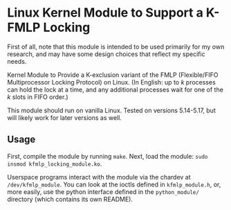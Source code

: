 Linux Kernel Module to Support a K-FMLP Locking
===============================================

First of all, note that this module is intended to be used primarily for my own
research, and may have some design choices that reflect my specific needs.

Kernel Module to Provide a K-exclusion variant of the FMLP (Flexible/FIFO
Multiprocessor Locking Protocol) on Linux. (In English: up to _k_ processes
can hold the lock at a time, and any additional processes wait for one of the
_k_ slots in FIFO order.)

This module should run on vanilla Linux. Tested on versions 5.14-5.17, but
will likely work for later versions as well.

Usage
-----

First, compile the module by running `make`.  Next, load the module:
`sudo insmod kfmlp_locking_module.ko`.

Userspace programs interact with the module via the chardev at
`/dev/kfmlp_module`. You can look at the ioctls defined in `kfmlp_module.h`,
or, more easily, use the python interface defined in the `python_module/`
directory (which contains its own README).

